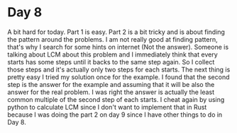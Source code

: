 # Day 8
A bit hard for today. Part 1 is easy. Part 2 is a bit tricky and is about finding the pattern around the problems.
I am not really good at finding pattern, that's why I search for some hints on internet (Not the answer). Someone is
talking about LCM about this problem and I immediately think that every starts has some steps until it backs to the
same step again. So I collect those steps and it's actually only two steps for each starts. The next thing is pretty
easy I tried my solution once for the example. I found that the second step is the answer for the example and assuming
that it will be also the answer for the real problem. I was right the answer is actually the least common multiple of 
the second step of each starts. I cheat again by using python to calculate LCM since I don't want to implement that in
Rust because I was doing the part 2 on day 9 since I have other things to do in Day 8.
